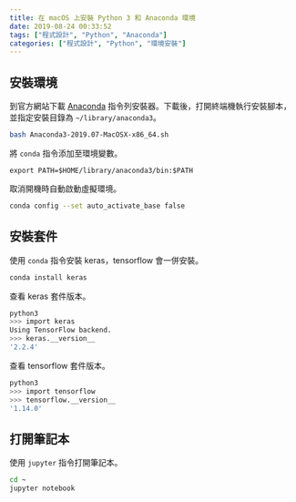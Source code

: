 ```yaml
---
title: 在 macOS 上安裝 Python 3 和 Anaconda 環境
date: 2019-08-24 00:33:52
tags: ["程式設計", "Python", "Anaconda"]
categories: ["程式設計", "Python", "環境安裝"]
---
```


## 安裝環境

到官方網站下載 [Anaconda](https://www.anaconda.com/distribution/#download-section) 指令列安裝器。下載後，打開終端機執行安裝腳本，並指定安裝目錄為 `~/library/anaconda3`。

```bash
bash Anaconda3-2019.07-MacOSX-x86_64.sh
```

將 `conda` 指令添加至環境變數。

```env
export PATH=$HOME/library/anaconda3/bin:$PATH
```

取消開機時自動啟動虛擬環境。

```bash
conda config --set auto_activate_base false
```

## 安裝套件

使用 `conda` 指令安裝 keras，tensorflow 會一併安裝。

```bash
conda install keras
```

查看 keras 套件版本。

```bash
python3
>>> import keras
Using TensorFlow backend.
>>> keras.__version__
'2.2.4'
```

查看 tensorflow 套件版本。

```bash
python3
>>> import tensorflow
>>> tensorflow.__version__
'1.14.0'
```

## 打開筆記本

使用 `jupyter` 指令打開筆記本。

```bash
cd ~
jupyter notebook
```
